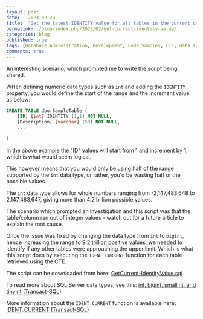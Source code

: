 ```yaml
---
layout: post
date:   2023-02-20
title:  "Get the latest IDENTITY value for all tables in the current database"
permalink: ./blog/index.php/2023/02/get-current-identity-value/
categories: blog
published: true
tags: [Database Administration, Development, Code Samples, CTE, data types]
comments: true
---
```

An interesting scenario, which prompted me to write the script being shared.

WHen defining numeric data types such as `int` and adding the `IDENTITY` property, you would define the start of the range and the increment value, as below:

``` sql
CREATE TABLE dbo.SampleTable (
    [ID] [int] IDENTITY (1,1) NOT NULL,
    [Description] [varchar] (50) NOT NULL,
    ...
    ...
)
```

In the above example the "ID" values will start from 1 and increment by 1, which is what would seem logical.

This however means that you would only be using half of the range supported by the `int` data type, or rather, you'd be wasting half of the possible values.

The `int` data type allows for whole numbers ranging from -2,147,483,648 to 2,147,483,647, giving more than 4.2 billion possible values.

The scenario which prompted an investigation and this script was that the table/column ran out of integer values - watch out for a future article to explain the root cause.

Once the issue was fixed by changing the data type from `int` to `bigint`, hence increasing the range to 9.2 trillion positive values, we needed to identify if any other tables were approaching the upper limit. Which is what this script does by executing the `IDENT_CURRENT` function for each table retrieved using the CTE.

The script can be downloaded from here: [GetCurrent-IdentityValue.sql](https://github.com/reubensultana/DBAScripts/blob/master/Databases/GetCurrent-IdentityValue.sql)

To read more about SQL Server data types, see this: [int, bigint, smallint, and tinyint (Transact-SQL)](https://learn.microsoft.com/en-us/sql/t-sql/data-types/int-bigint-smallint-and-tinyint-transact-sql)

More information about the `IDENT_CURRENT` function is available here: [IDENT_CURRENT (Transact-SQL)](https://learn.microsoft.com/en-us/sql/t-sql/functions/ident-current-transact-sql)
